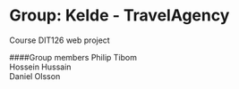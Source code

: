 # Group: Kelde - TravelAgency
Course DIT126 web project

####Group members
Philip Tibom  
Hossein Hussain  
Daniel Olsson
